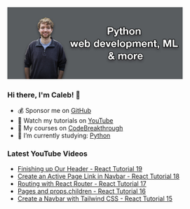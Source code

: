 <img src="github-cover-photo-my-face.jpg" width="400px" />

### Hi there, I'm Caleb! 🍛

- 💰 Sponsor me on [GitHub](https://github.com/sponsors/CalebCurry)
- 🎥 Watch my tutorials on [YouTube](https://www.youtube.com/calebthevideomaker2)
- 📗 My courses on [CodeBreakthrough](https://www.codebreakthrough.com)
- 🤔 I’m currently studying: [Python](https://www.youtube.com/watch?v=s3IvdkCq2_c&t=4254s)

### Latest YouTube Videos
<!-- YOUTUBE:START -->
- [Finishing up Our Header - React Tutorial 19](https://www.youtube.com/watch?v=qPNKsLflc3Y)
- [Create an Active Page Link in Navbar - React Tutorial 18](https://www.youtube.com/watch?v=uFSu6tgYKRY)
- [Routing with React Router - React Tutorial 17](https://www.youtube.com/watch?v=ipsPhhSrP0s)
- [Pages and props.children - React Tutorial 16](https://www.youtube.com/watch?v=PcEANR6qspw)
- [Create a Navbar with Tailwind CSS - React Tutorial 15](https://www.youtube.com/watch?v=2z0R3bb1nJ0)
<!-- YOUTUBE:END -->
